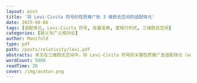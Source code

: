 ```yaml
---
layout: post
title: '将 Levi-Civita 符号的性质推广到 3 维欧氏空间的适配体元'
date: 2025-08-08
tags: [适配体元, Levi-Civita 符号, 张量变换, 度规行列式, 三维欧氏空间]
categories: [狭义与广义相对论]
author: Manifold
type: pdf
path: /posts/relativity/levi.pdf
abstracts: 本文在三维欧氏空间中，将 Levi-Civita 符号的关键性质推广至适配体元（volume form）。首先，明确适配体元在右手正交归一基下的分量与 Levi-Civita 符号完全一致；随后，利用张量变换法则，推导出适配体元在任意坐标基（无论左右手定向）下的分量与度规行列式的关系；最终，证明适配体元满足与 Levi-Civita 符号相同的恒等式，实现了从正交归一基到任意坐标基的性质推广。
wordCount: 5000
readTime: 20
cover: /img/avatar.png
---
```

